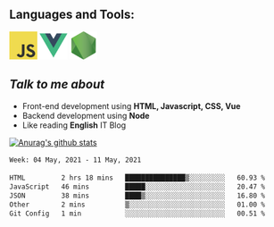 ## **Languages and Tools:**      
<code><img height="50" src="https://raw.githubusercontent.com/github/explore/80688e429a7d4ef2fca1e82350fe8e3517d3494d/topics/javascript/javascript.png"></code>
<code><img height="50"  src="https://raw.githubusercontent.com/github/explore/80688e429a7d4ef2fca1e82350fe8e3517d3494d/topics/vue/vue.png"></code>
<code><img height="50"  src="https://raw.githubusercontent.com/github/explore/80688e429a7d4ef2fca1e82350fe8e3517d3494d/topics/nodejs/nodejs.png"></code>

## *Talk to me about*
- Front-end development using **HTML, Javascript, CSS, Vue**
- Backend development using **Node**
- Like reading **English** IT Blog    

[![Anurag's github stats](https://github-readme-stats.vercel.app/api?username=qdi5)](https://github.com/anuraghazra/github-readme-stats)    

<!--START_SECTION:waka-->
```text
Week: 04 May, 2021 - 11 May, 2021

HTML         2 hrs 18 mins   ███████████████▒░░░░░░░░░   60.93 % 
JavaScript   46 mins         █████░░░░░░░░░░░░░░░░░░░░   20.47 % 
JSON         38 mins         ████▒░░░░░░░░░░░░░░░░░░░░   16.80 % 
Other        2 mins          ▒░░░░░░░░░░░░░░░░░░░░░░░░   01.00 % 
Git Config   1 min           ░░░░░░░░░░░░░░░░░░░░░░░░░   00.51 % 
```
<!--END_SECTION:waka-->
